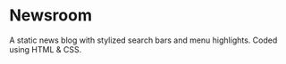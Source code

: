 # Newsroom
A static news blog with stylized search bars and menu highlights. Coded using HTML &amp; CSS.
